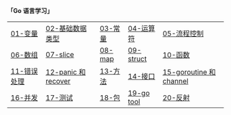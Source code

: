 **「Go 语言学习」**
<table>
  <tr>
    <td><a href="https://github.com/weirubo/learn_go/blob/master/ebook/1.md">01-变量</a></td>
    <td><a href="https://github.com/weirubo/learn_go/blob/master/ebook/2.md">02-基础数据类型</a></td>
    <td><a href="https://github.com/weirubo/learn_go/blob/master/ebook/3.md">03-常量</a></td>
    <td><a href="https://github.com/weirubo/learn_go/blob/master/ebook/4.md">04-运算符</a></td>
    <td><a href="https://github.com/weirubo/learn_go/blob/master/ebook/5.md">05-流程控制</a></td>
  </tr>
  <tr>    
    <td><a href="https://mp.weixin.qq.com/s/VKv5wei-YxpXVuh0L78zig">06-数组</a></td>
    <td><a href="https://mp.weixin.qq.com/s/68nADMG4Q9XWmToC8ksJCw">07-slice</a></td>
    <td><a href="https://mp.weixin.qq.com/s/uA2ZUikf-u-mvS6q43LnLg">08-map</a></td>
    <td><a href="https://mp.weixin.qq.com/s/GCqWDWIt4GFd58zv8KHbvA">09-struct</a></td>
    <td><a href="https://mp.weixin.qq.com/s/mJc-zd7cL4ExarvbRTJiEQ">10-函数</a></td>
  </tr>
  <tr>    
    <td><a href="https://mp.weixin.qq.com/s/YWnTr_QNKvnDNjyAzr4Dcw">11-错误处理</a></td>
    <td><a href="https://mp.weixin.qq.com/s/aJqc9S1SlYd0iN4HF5on7A">12-panic 和 recover</a></td>
    <td><a href="https://mp.weixin.qq.com/s/TPeibdAWA9VLv4B4alwkjQ">13-方法</a></td>
    <td><a href="https://mp.weixin.qq.com/s/v_pNTrj4lHR3fv1k9V2wMQ">14-接口</a></td>
    <td><a href="https://mp.weixin.qq.com/s/bgvITTjr-_5m6zmXgtV5Bw">15-goroutine 和 channel</a></td>
  </tr>
  <tr>
    <td><a href="https://mp.weixin.qq.com/s/R2mlXTADdq72IzFUmyOziw">16-并发</a></td>
    <td><a href="https://mp.weixin.qq.com/s/-rFBeMQ6Us2bGUmT6o5Tmg">17-测试</a></td>
    <td><a href="https://mp.weixin.qq.com/s/jSMZLOYBQApoNu2TomJ6iw">18-包</a></td>
    <td><a href="https://mp.weixin.qq.com/s/2wvfob2BUYktsZ1aZqcqqQ">19-go tool</a></td>
    <td><a href="https://mp.weixin.qq.com/s/mIwFK61-lD9S9JPCWBHFGA">20-反射</a></td>
  </tr>
</table>

